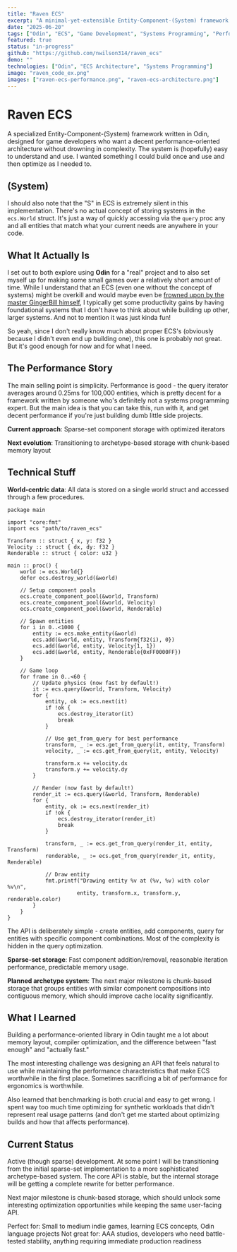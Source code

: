 ```yaml
---
title: "Raven ECS"
excerpt: "A minimal-yet-extensible Entity-Component-(System) framework written in Odin, optimized for solo game developers who want some performance without complexity."
date: "2025-06-20"
tags: ["Odin", "ECS", "Game Development", "Systems Programming", "Performance"]
featured: true
status: "in-progress"
github: "https://github.com/nwilson314/raven_ecs"
demo: ""
technologies: ["Odin", "ECS Architecture", "Systems Programming"]
image: "raven_code_ex.png"
images: ["raven-ecs-performance.png", "raven-ecs-architecture.png"]
---
```


# Raven ECS

A specialized Entity-Component-(System) framework written in Odin, designed for game developers who want a decent performance-oriented architecture without drowning in complexity. The system is (hopefully) easy to understand and use. I wanted something I could build once and use and then optimize as I needed to.

## (System)

I should also note that the "S" in ECS is extremely silent in this implementation. There's no actual concept of storing systems in the `ecs.World` struct. It's just a way of quickly accessing via the `query` proc any and all entities that match what your current needs are anywhere in your code.

## What It Actually Is

I set out to both explore using **Odin** for a "real" project and to also set myself up for making some small games over a relatively short amount of time. While I understand that an ECS (even one without the concept of systems) might be overkill and would maybe even be [frowned upon by the master GingerBill himself](https://x.com/TheGingerBill/status/1857473296272609451), I typically get some productivity gains by having foundational systems that I don't have to think about while building up other, larger systems. And not to mention it was just kinda fun!

So yeah, since I don't really know much about proper ECS's (obviously because I didn't even end up building one), this one is probably not great. But it's good enough for now and for what I need.

## The Performance Story

The main selling point is simplicity. Performance is good - the query iterator averages around 0.25ms for 100,000 entities, which is pretty decent for a framework written by someone who's definitely not a systems programming expert. But the main idea is that you can take this, run with it, and get decent performance if you're just building dumb little side projects.

**Current approach**: Sparse-set component storage with optimized iterators

**Next evolution**: Transitioning to archetype-based storage with chunk-based memory layout

## Technical Stuff

**World-centric data**: All data is stored on a single world struct and accessed through a few procedures.

```odin
package main

import "core:fmt"
import ecs "path/to/raven_ecs"

Transform :: struct { x, y: f32 }
Velocity :: struct { dx, dy: f32 }
Renderable :: struct { color: u32 }

main :: proc() {
    world := ecs.World{}
    defer ecs.destroy_world(&world)
    
    // Setup component pools
    ecs.create_component_pool(&world, Transform)
    ecs.create_component_pool(&world, Velocity)
    ecs.create_component_pool(&world, Renderable)
    
    // Spawn entities
    for i in 0..<1000 {
        entity := ecs.make_entity(&world)
        ecs.add(&world, entity, Transform{f32(i), 0})
        ecs.add(&world, entity, Velocity{1, 1})
        ecs.add(&world, entity, Renderable{0xFF0000FF})
    }
    
    // Game loop
    for frame in 0..<60 {
        // Update physics (now fast by default!)
        it := ecs.query(&world, Transform, Velocity)
        for {
            entity, ok := ecs.next(it)
            if !ok {
                ecs.destroy_iterator(it)
                break
            }
            
            // Use get_from_query for best performance
            transform, _ := ecs.get_from_query(it, entity, Transform)
            velocity, _ := ecs.get_from_query(it, entity, Velocity)
            
            transform.x += velocity.dx
            transform.y += velocity.dy
        }
        
        // Render (now fast by default!)
        render_it := ecs.query(&world, Transform, Renderable)
        for {
            entity, ok := ecs.next(render_it)
            if !ok {
                ecs.destroy_iterator(render_it)
                break
            }
            
            transform, _ := ecs.get_from_query(render_it, entity, Transform)
            renderable, _ := ecs.get_from_query(render_it, entity, Renderable)
            
            // Draw entity
            fmt.printf("Drawing entity %v at (%v, %v) with color %v\n", 
                      entity, transform.x, transform.y, renderable.color)
        }
    }
}
```

The API is deliberately simple - create entities, add components, query for entities with specific component combinations. Most of the complexity is hidden in the query optimization.

**Sparse-set storage**: Fast component addition/removal, reasonable iteration performance, predictable memory usage.

**Planned archetype system**: The next major milestone is chunk-based storage that groups entities with similar component compositions into contiguous memory, which should improve cache locality significantly.

## What I Learned

Building a performance-oriented library in Odin taught me a lot about memory layout, compiler optimization, and the difference between "fast enough" and "actually fast."

The most interesting challenge was designing an API that feels natural to use while maintaining the performance characteristics that make ECS worthwhile in the first place. Sometimes sacrificing a bit of performance for ergonomics is worthwhile. 

Also learned that benchmarking is both crucial and easy to get wrong. I spent way too much time optimizing for synthetic workloads that didn't represent real usage patterns (and don't get me started about optimizing builds and how that affects performance).

## Current Status

Active (though sparse) development. At some point I will be transitioning from the initial sparse-set implementation to a more sophisticated archetype-based system. The core API is stable, but the internal storage will be getting a complete rewrite for better performance.

Next major milestone is chunk-based storage, which should unlock some interesting optimization opportunities while keeping the same user-facing API.

Perfect for: Small to medium indie games, learning ECS concepts, Odin language projects
Not great for: AAA studios, developers who need battle-tested stability, anything requiring immediate production readiness
